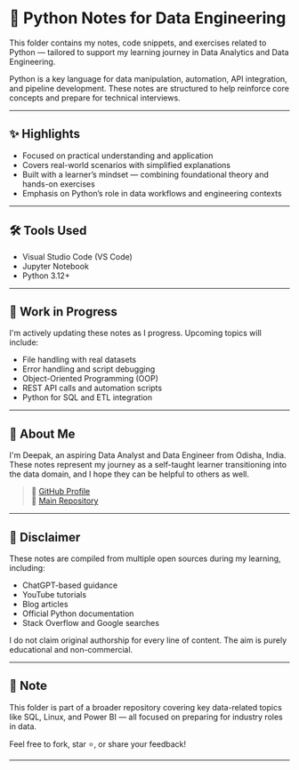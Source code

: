 # 🐍 Python Notes for Data Engineering

This folder contains my notes, code snippets, and exercises related to Python — tailored to support my learning journey in Data Analytics and Data Engineering.

Python is a key language for data manipulation, automation, API integration, and pipeline development. These notes are structured to help reinforce core concepts and prepare for technical interviews.

---

## ✨ Highlights

- Focused on practical understanding and application
- Covers real-world scenarios with simplified explanations
- Built with a learner’s mindset — combining foundational theory and hands-on exercises
- Emphasis on Python’s role in data workflows and engineering contexts

---

## 🛠 Tools Used

- Visual Studio Code (VS Code)
- Jupyter Notebook
- Python 3.12+
---

## 📅 Work in Progress

I'm actively updating these notes as I progress. Upcoming topics will include:
- File handling with real datasets
- Error handling and script debugging
- Object-Oriented Programming (OOP)
- REST API calls and automation scripts
- Python for SQL and ETL integration

---

## 🙋 About Me

I'm Deepak, an aspiring Data Analyst and Data Engineer from Odisha, India. These notes represent my journey as a self-taught learner transitioning into the data domain, and I hope they can be helpful to others as well.

> 🔗 [GitHub Profile](https://github.com/kumardeepak2k)  
> 🔗 [Main Repository](https://github.com/kumardeepak2k/Data_engineerring_notes)

---

## 📖 Disclaimer

These notes are compiled from multiple open sources during my learning, including:
- ChatGPT-based guidance
- YouTube tutorials
- Blog articles
- Official Python documentation
- Stack Overflow and Google searches

I do not claim original authorship for every line of content. The aim is purely educational and non-commercial.

---

## 📌 Note

This folder is part of a broader repository covering key data-related topics like SQL, Linux, and Power BI — all focused on preparing for industry roles in data.

Feel free to fork, star ⭐, or share your feedback!

---

